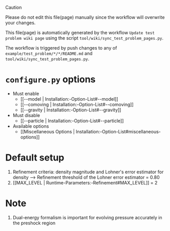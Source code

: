> [!CAUTION]
> Please do not edit this file(page) manually since the workflow will overwrite your changes.
>
> This file(page) is automatically generated by the workflow `Update test problem wiki page` using the script `tool/wiki/sync_test_problem_pages.py`.
>
> The workflow is triggered by push changes to any of `example/test_problem/*/*/README.md` and `tool/wiki/sync_test_problem_pages.py`.


# `configure.py` options
- Must enable
   - [[--model | Installation:-Option-List#--model]]
   - [[--comoving | Installation:-Option-List#--comoving]]
   - [[--gravity | Installation:-Option-List#--gravity]]
- Must disable
   - [[--particle | Installation:-Option-List#--particle]]
- Available options
   - [[Miscellaneous Options | Installation:-Option-List#miscellaneous-options]]


# Default setup
1. Refinement criteria: density magnitude and Lohner's error estimator for density
   --> Refinement threshold of the Lohner error estimator = 0.80
2. [[MAX_LEVEL | Runtime-Parameters:-Refinement#MAX_LEVEL]] = 2


# Note
1. Dual-energy formalism is important for evolving pressure accurately in the
   preshock region

